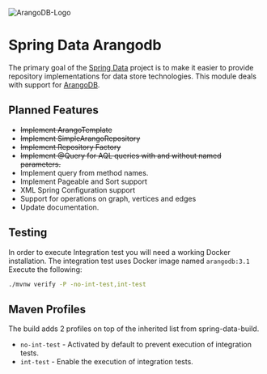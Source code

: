 ![ArangoDB-Logo](https://www.arangodb.com/wp-content/uploads/2012/10/logo_arangodb_transp.png)

# Spring Data Arangodb

The primary goal of the [Spring Data](http://projects.spring.io/spring-data) project is to make it easier to provide repository implementations for data store technologies. 
This module deals with support for [ArangoDB](https://www.arangodb.com).

## Planned Features ##

* ~~Implement ArangoTemplate~~
* ~~Implement SimpleArangoRepository~~
* ~~Implement Repository Factory~~
* ~~Implement @Query for AQL queries with and without named parameters.~~
* Implement query from method names.
* Implement Pageable and Sort support
* XML Spring Configuration support
* Support for operations on graph, vertices and edges
* Update documentation.


## Testing

In order to execute Integration test you will need a working Docker installation.
The integration test uses Docker image named `arangodb:3.1`
Execute the following:

```bash
./mvnw verify -P -no-int-test,int-test
```
## Maven Profiles

The build adds 2 profiles on top of the inherited list from spring-data-build.

* `no-int-test` - Activated by default to prevent execution of integration tests.
* `int-test` - Enable the execution of integration tests.